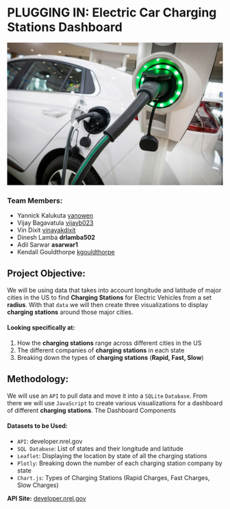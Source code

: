 # PLUGGING IN: Electric Car Charging Stations Dashboard
![](Electric-Car-Charger.jpg)
### Team Members:
* Yannick Kalukuta [yanowen](https://github.com/Yanrice)
* Vijay Bagavatula [vijayb023](https://github.com/Vijayb023)
* Vin Dixit                 [vinayakdixit](https://github.com/vinayakdixit)
* Dinesh Lamba          **drlamba502**
* Adil Sarwar             **asarwar1**
* Kendall Gouldthorpe  [kgouldthorpe](https://github.com/kgouldthorpe)

## Project Objective:
We will be using data that takes into account longitude and latitude of major cities in the US to find **Charging Stations** for Electric Vehicles from a set **radius**. With that `data` we will then create three visualizations to display **charging stations** around those major cities.  
#### Looking specifically at:
1. How the **charging stations** range across different cities in the US
2. The different companies of **charging stations** in each state
3. Breaking down the types of **charging stations** (**Rapid, Fast, Slow**)

## Methodology:
We will use an `API` to pull data and move it into a `SQLite` `Database`. From there we will use `JavaScript` to create various visualizations for a dashboard of different **charging stations**.
The Dashboard Components
#### Datasets to be Used:
* `API`: developer.nrel.gov
* `SQL Database`: List of states and their longitude and latitude
* `Leaflet`: Displaying the location by state of all the charging stations
* `Plotly`: Breaking down the number of each charging station company by state
* `Chart.js`: Types of Charging Stations (Rapid Charges, Fast Charges, Slow Charges)


**API Site:** [developer.nrel.gov](https://developer.nrel.gov/docs/transportation/alt-fuel-stations-v1/all/#json-output-format)

